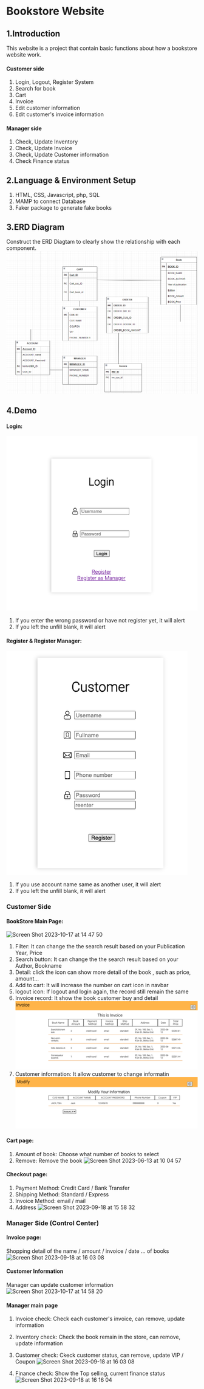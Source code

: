 # Bookstore Website
## 1.Introduction
This website is a project that contain basic functions about how a bookstore website work. 

#### Customer side 
 1. Login, Logout, Register System
 2. Search for book
 3. Cart
 4. Invoice
 5. Edit customer information
 6. Edit customer's invoice information

#### Manager side
 1. Check, Update Inventory
 2. Check, Update Invoice
 3. Check, Update Customer information
 4. Check Finance status

## 2.Language & Environment Setup
 1. HTML, CSS, Javascript, php, SQL
 2. MAMP to connect Database
 3. Faker package to generate fake books

## 3.ERD Diagram
   Construct the ERD Diagtam to clearly show the relationship with each component.
![ERD Diagram](demo_img/ERD.png)

## 4.Demo
#### Login:
![Login](demo_img/login.png)
 1. If you enter the wrong password or have not register yet, it will alert
 2. If you left the unfill blank, it will alert
#### Register & Register Manager:
![Login](demo_img/register.png)
 1. If you use account name same as another user, it will alert
 2. If you left the unfill blank, it will alert

### Customer Side
#### BookStore Main Page:
![Screen Shot 2023-10-17 at 14 47 50](https://github.com/Ray-red-byte/BookStore_Webiste/assets/72739609/f17809e9-05da-428b-b9a4-ffc789043d95)

 1. Filter: It can change the the search result based on your Publication Year, Price
 2. Search button: It can change the the search result based on your Author, Bookname
 3. Detail: click the icon can show more detail of the book , such as price, amount...
 4. Add to cart: It will increase the number on cart icon in navbar
 5. logout icon: If logout and login again, the record still remain the same
 6. Invoice record: It show the book customer buy and detail
    ![Customer Invoice](demo_img/cus_invoice.png)
 7. Customer information: It allow customer to change informatin
    ![Customer Information](demo_img/cus_info.png)


#### Cart page:
  1. Amount of book: Choose what number of books to select
  2. Remove: Remove the book
     ![Screen Shot 2023-06-13 at 10 04 57](https://github.com/Ray-red-byte/BookStore_Webiste/assets/72739609/9e19b49d-eae1-4aa6-9d0e-71fefba20398)

#### Checkout page:
   1. Payment Method: Credit Card / Bank Transfer
   2. Shipping Method: Standard / Express
   3. Invoice Method: email / mail
   4. Address
      ![Screen Shot 2023-09-18 at 15 58 32](https://github.com/Ray-red-byte/BookStore_Webiste/assets/72739609/5cebb0f1-39c3-4617-99ab-3034210a4174)

### Manager Side (Control Center)
#### Invoice page:
   Shopping detail of the name / amount / invoice / date ... of books
![Screen Shot 2023-09-18 at 16 03 08](https://github.com/Ray-red-byte/BookStore_Webiste/assets/72739609/2914a9b7-75ed-4e44-871f-f55d60c9b861)

#### Customer Information
   Manager can update customer information
   ![Screen Shot 2023-10-17 at 14 58 20](https://github.com/Ray-red-byte/BookStore_Webiste/assets/72739609/ab4c0938-4f85-40f5-85a9-d86bdb841d5a)    

#### Manager main page
   1. Invoice check: Check each customer's invoice, can remove, update information
   2. Inventory check: Check the book remain in the store, can remove, update information
   3. Customer check: Ckeck customer status, can remove, update VIP / Coupon
      ![Screen Shot 2023-09-18 at 16 03 08](https://github.com/Ray-red-byte/BookStore_Webiste/assets/72739609/bd4bdad2-4b2a-483b-af1e-e1660736556d)

   4. Finance check: Show the Top selling, current finance status    
   ![Screen Shot 2023-09-18 at 16 16 04](https://github.com/Ray-red-byte/BookStore_Webiste/assets/72739609/ab765f89-0c75-4a34-beaa-1fdc0fca32fd)






    


